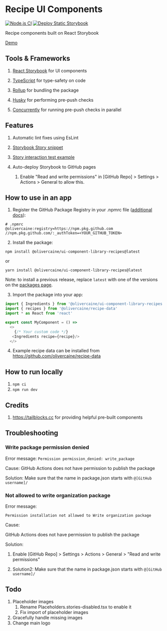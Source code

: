 # Recipe UI Components

[![Node.js CI](https://github.com/olivercaine/ui-component-library/actions/workflows/node.js.yml/badge.svg)](https://github.com/olivercaine/ui-component-library/actions/workflows/node.js.yml) [![Deploy Static Storybook](https://github.com/olivercaine/ui-component-library/actions/workflows/storybook.yml/badge.svg)](https://github.com/olivercaine/ui-component-library/actions/workflows/storybook.yml)

Recipe components built on React Storybook

[Demo](https://olivercaine.github.io/ui-component-library-recipes)

## Tools & Frameworks

1. [React Storybook](https://storybook.js.org/) for UI components

2. [TypeScript](https://www.typescriptlang.org/) for type-safety on code

3. [Rollup](https://rollupjs.org/) for bundling the package

4. [Husky](https://typicode.github.io/husky) for performing pre-push checks

5. [Concurrently](https://www.npmjs.com/package/concurrently) for running pre-push checks in parallel

## Features

1. Automatic lint fixes using EsLint

2. [Storybook Story snippet](.vscode/snippets.code-snippets)

3. [Story interaction test example](src/ui/basics/Button.stories.tsx)

4. Auto-deploy Storybook to GitHub pages
   
   1. Enable "Read and write permissions" in [GitHub Repo] > Settings > Actions > General to allow this.

## How to use in an app

1. Register the GitHub Package Registry in your .npmrc file ([additional docs](https://docs.github.com/en/packages/working-with-a-github-packages-registry/working-with-the-npm-registry)):

```
# .npmrc
@olivercaine:registry=https://npm.pkg.github.com
//npm.pkg.github.com/:_authToken=<YOUR_GITHUB_TOKEN>
```

2. Install the package:

```
npm install @olivercaine/ui-component-library-recipes@latest
```
or
```
yarn install @olivercaine/ui-component-library-recipes@latest
```

Note: to install a previous release, replace `latest` with one of the versions on the [packages page](https://github.com/users/olivercaine/packages?repo_name=ui-component-library-recipes).

3. Import the package into your app:

```typescript
import { Ingredients } from '@olivercaine/ui-component-library-recipes'
import { recipes } from '@olivercaine/recipe-data'
import * as React from 'react'

export const MyComponent = () =>
  <>
    {/* Your custom code */}
   <Ingredients recipe={recipe}/>
  </>
```

4. Example recipe data can be installed from https://github.com/olivercaine/recipe-data

## How to run locally

1. `npm ci`
2. `npm run dev`

## Credits

1. https://tailblocks.cc for providing helpful pre-built components

## Troubleshooting

### Write package permission denied

Error message: `Permission permission_denied: write_package`

Cause: GitHub Actions does not have permission to publish the package

Solution: Make sure that the name in package.json starts with `@[GitHub username]/`

### Not allowed to write organization package

Error message: 
```
Permission installation not allowed to Write organization package
```

Cause: 

GitHub Actions does not have permission to publish the package

Solution:

1. Enable [GitHub Repo] > Settings > Actions > General > "Read and write permissions"

2. Solution2: Make sure that the name in package.json starts with `@[GitHub username]/`

## Todo

1. Placeholder images    
   1. Rename Placeholders.stories-disabled.tsx to enable it
   2. Fix import of placeholder images
2. Gracefully handle missing images
3. Change main logo

